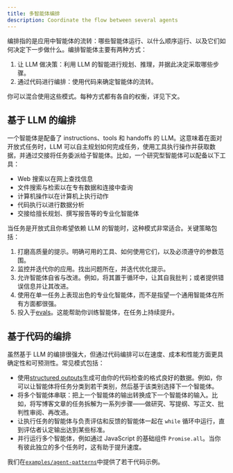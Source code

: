 ```yaml
---
title: 多智能体编排
description: Coordinate the flow between several agents
---
```


编排指的是应用中智能体的流转：哪些智能体运行、以什么顺序运行、以及它们如何决定下一步做什么。编排智能体主要有两种方式：

1. 让 LLM 做决策：利用 LLM 的智能进行规划、推理，并据此决定采取哪些步骤。
2. 通过代码进行编排：使用代码来确定智能体的流转。

你可以混合使用这些模式。每种方式都有各自的权衡，详见下文。

## 基于 LLM 的编排

一个智能体是配备了 instructions、tools 和 handoffs 的 LLM。这意味着在面对开放式任务时，LLM 可以自主规划如何完成任务，使用工具执行操作并获取数据，并通过交接将任务委派给子智能体。比如，一个研究型智能体可以配备以下工具：

- Web 搜索以在网上查找信息
- 文件搜索与检索以在专有数据和连接中查询
- 计算机操作以在计算机上执行动作
- 代码执行以进行数据分析
- 交接给擅长规划、撰写报告等的专业化智能体

当任务是开放式且你希望依赖 LLM 的智能时，这种模式非常适合。关键策略包括：

1. 打磨高质量的提示。明确可用的工具、如何使用它们，以及必须遵守的参数范围。
2. 监控并迭代你的应用。找出问题所在，并迭代优化提示。
3. 允许智能体自省与改进。例如，将其置于循环中，让其自我批判；或者提供错误信息并让其改进。
4. 使用在单一任务上表现出色的专业化智能体，而不是指望一个通用智能体在所有方面都很强。
5. 投入于[evals](https://platform.openai.com/docs/guides/evals)。这能帮助你训练智能体，在任务上持续提升。

## 基于代码的编排

虽然基于 LLM 的编排很强大，但通过代码编排可以在速度、成本和性能方面更具确定性和可预测性。常见模式包括：

- 使用[structured outputs](https://platform.openai.com/docs/guides/structured-outputs)生成可由你的代码检查的格式良好的数据。例如，你可以让智能体将任务分类到若干类别，然后基于该类别选择下一个智能体。
- 将多个智能体串联：把上一个智能体的输出转换成下一个智能体的输入。比如，将写博客文章的任务拆解为一系列步骤——做研究、写提纲、写正文、批判性审阅、再改进。
- 让执行任务的智能体与负责评估和反馈的智能体一起在 `while` 循环中运行，直到评估者认定输出达到某些标准。
- 并行运行多个智能体，例如通过 JavaScript 的基础组件 `Promise.all`。当你有彼此独立的多个任务时，这有助于提升速度。

我们在[`examples/agent-patterns`](https://github.com/openai/openai-agents-js/tree/main/examples/agent-patterns)中提供了若干代码示例。
